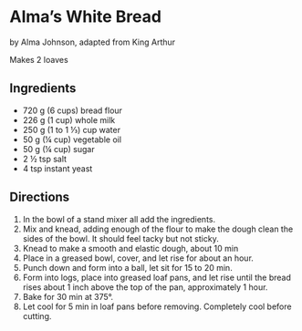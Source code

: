 # Alma’s White Bread
by Alma Johnson, adapted from King Arthur

Makes 2 loaves

## Ingredients

* 720 g (6 cups) bread flour
* 226 g (1 cup) whole milk
* 250 g (1 to 1 ⅓) cup water
* 50 g (¼ cup) vegetable oil
* 50 g (¼ cup) sugar
* 2 ½ tsp salt
* 4 tsp instant yeast 

## Directions
1. In the bowl of a stand mixer all add the ingredients.
2. Mix and knead, adding enough of the flour to make the dough clean the sides of the bowl. It should feel tacky but not sticky.
3. Knead to make a smooth and elastic dough, about 10 min
4. Place in a greased bowl, cover, and let rise for about an hour.
5. Punch down and form into a ball, let sit for 15 to 20 min.
6. Form into logs, place into greased loaf pans, and let rise until the bread rises about 1 inch above the top of the pan, approximately 1 hour.
7. Bake for 30 min at 375°. 
8. Let cool for 5 min in loaf pans before removing. Completely cool before cutting.

